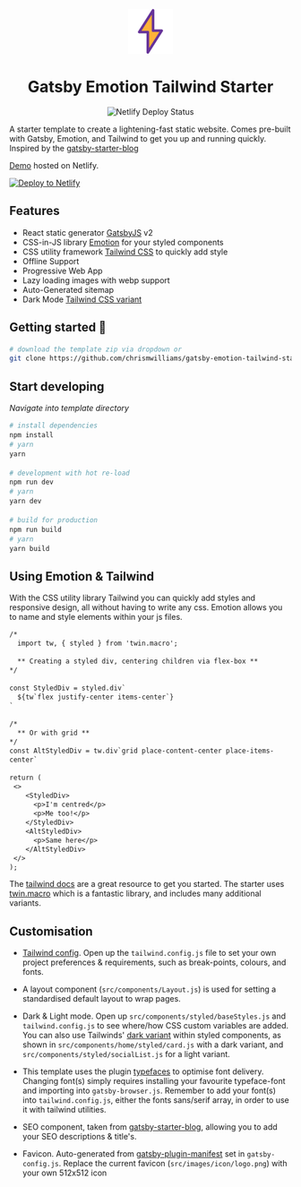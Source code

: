 <p align="center">
  <img alt="Gatsby" src="./src/images/icon/logo.png" width="80" />
</p>
<h1 align="center">
  Gatsby Emotion Tailwind Starter
</h1>

<p align="center">
  <img src="https://api.netlify.com/api/v1/badges/55304957-dc11-4f85-9975-157021aa405a/deploy-status" alt="Netlify Deploy Status">
</p>

A starter template to create a lightening-fast static website. Comes pre-built with Gatsby, Emotion, and Tailwind to get you up and running quickly. Inspired by the [gatsby-starter-blog](https://github.com/gatsbyjs/gatsby-starter-blog)

[Demo](https://gatsby-emotion-tailwind-starter.netlify.app) hosted on Netlify.

[![Deploy to Netlify](https://www.netlify.com/img/deploy/button.svg)](https://app.netlify.com/start/deploy?repository=https://github.com/chrismwilliams/gatsby-emotion-tailwind-starter)

## Features

- React static generator [GatsbyJS](https://www.gatsbyjs.org/) v2
- CSS-in-JS library [Emotion](https://emotion.sh/) for your styled components
- CSS utility framework [Tailwind CSS](https://tailwindcss.com/docs/what-is-tailwind/) to quickly add style
- Offline Support
- Progressive Web App
- Lazy loading images with webp support
- Auto-Generated sitemap
- Dark Mode [Tailwind CSS variant](https://tailwindcss.com/docs/dark-mode#toggling-dark-mode-manually)

## Getting started 🚀

```sh
# download the template zip via dropdown or
git clone https://github.com/chrismwilliams/gatsby-emotion-tailwind-starter.git
```

## Start developing

_Navigate into template directory_

```sh
# install dependencies
npm install
# yarn
yarn

# development with hot re-load
npm run dev
# yarn
yarn dev

# build for production
npm run build
# yarn
yarn build
```

## Using Emotion & Tailwind

With the CSS utility library Tailwind you can quickly add styles and responsive design, all without having to write any css. Emotion allows you to name and style elements within your js files.

```JSX
/*
  import tw, { styled } from 'twin.macro';

  ** Creating a styled div, centering children via flex-box **
*/

const StyledDiv = styled.div`
  ${tw`flex justify-center items-center`}
`

/*
  ** Or with grid **
*/
const AltStyledDiv = tw.div`grid place-content-center place-items-center`

return (
 <>
    <StyledDiv>
      <p>I'm centred</p>
      <p>Me too!</p>
    </StyledDiv>
    <AltStyledDiv>
      <p>Same here</p>
    </AltStyledDiv>
 </>
);
```

The [tailwind docs](https://tailwindcss.com) are a great resource to get you started. The starter uses [twin.macro](https://github.com/ben-rogerson/twin.macro) which is a fantastic library, and includes many additional variants.

## Customisation

- [Tailwind config](https://tailwindcss.com/docs/configuration). Open up the `tailwind.config.js` file to set your own project preferences & requirements, such as break-points, colours, and fonts.

- A layout component (`src/components/Layout.js`) is used for setting a standardised default layout to wrap pages.

- Dark & Light mode. Open up `src/components/styled/baseStyles.js` and `tailwind.config.js` to see where/how CSS custom variables are added. You can also use Tailwinds' [dark variant](https://tailwindcss.com/docs/dark-mode#toggling-dark-mode-manually) within styled components, as shown in `src/components/home/styled/card.js` with a dark variant, and `src/components/styled/socialList.js` for a light variant.

- This template uses the plugin [typefaces](https://github.com/KyleAMathews/typefaces/blob/master/README.md) to optimise font delivery. Changing font(s) simply requires installing your favourite typeface-font and importing into `gatsby-browser.js`. Remember to add your font(s) into `tailwind.config.js`, either the fonts sans/serif array, in order to use it with tailwind utilities.

- SEO component, taken from [gatsby-starter-blog](https://github.com/gatsbyjs/gatsby-starter-blog), allowing you to add your SEO descriptions & title's.

- Favicon. Auto-generated from [gatsby-plugin-manifest](https://github.com/gatsbyjs/gatsby/tree/master/packages/gatsby-plugin-manifest#readme) set in `gatsby-config.js`. Replace the current favicon (`src/images/icon/logo.png`) with your own 512x512 icon
